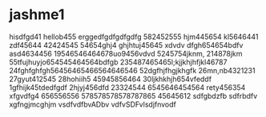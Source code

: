 # jashme1
hisdfgd41
hellob455
erggedfgdfgdfgdfg
582452555
hjm445654
kl5646441
zdf45644
42424545
54654ghj4
ghjhtuj45645 xdvdv
dfgh654654bdfv
asd4634456
19546546464678uo9456vdvd
5245754jknm,
214878jkm
55tfujhuyjo654545464564bdfgb
235487465465l;kjjkhjhfjkl46787
24fghfghfgh56456465466564646546
52dgfhjfhgjkhgfk
26mn,nb4321231
27gyut412545
28hohiih5
45945856464
30ljkhkhjh654vfeddf
1gfhijk45tdedfgdf
2hjyj456dfd
23324544
6545646454564
rety456354
xfgvdfg4
656556556
578578578578787865
45645612
sdfgbdzfb
sdfrbdfv
xgfngjmcghjm
vsdfvdfbvADbv
vdfvSDFvlsdjfnvodf
